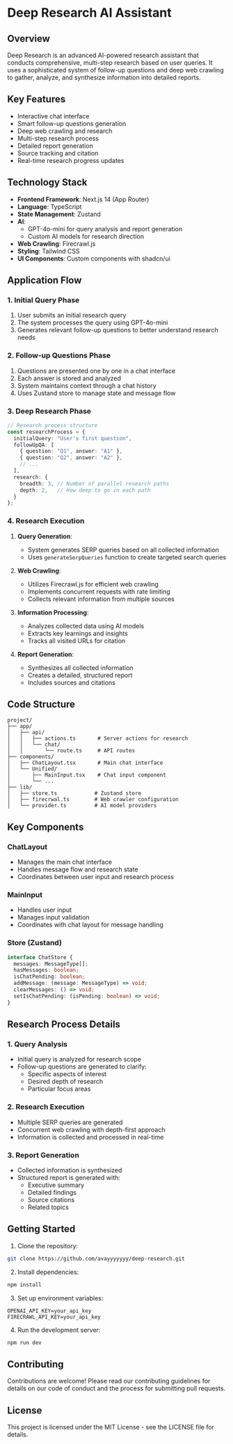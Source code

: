 # Deep Research AI Assistant

## Overview
Deep Research is an advanced AI-powered research assistant that conducts comprehensive, multi-step research based on user queries. It uses a sophisticated system of follow-up questions and deep web crawling to gather, analyze, and synthesize information into detailed reports.

## Key Features
- Interactive chat interface
- Smart follow-up questions generation
- Deep web crawling and research
- Multi-step research process
- Detailed report generation
- Source tracking and citation
- Real-time research progress updates

## Technology Stack
- **Frontend Framework**: Next.js 14 (App Router)
- **Language**: TypeScript
- **State Management**: Zustand
- **AI**:
  - GPT-4o-mini for query analysis and report generation
  - Custom AI models for research direction
- **Web Crawling**: Firecrawl.js
- **Styling**: Tailwind CSS
- **UI Components**: Custom components with shadcn/ui

## Application Flow

### 1. Initial Query Phase
1. User submits an initial research query
2. The system processes the query using GPT-4o-mini
3. Generates relevant follow-up questions to better understand research needs

### 2. Follow-up Questions Phase
1. Questions are presented one by one in a chat interface
2. Each answer is stored and analyzed
3. System maintains context through a chat history
4. Uses Zustand store to manage state and message flow

### 3. Deep Research Phase
```typescript
// Research process structure
const researchProcess = {
  initialQuery: "User's first question",
  followUpQA: [
    { question: "Q1", answer: "A1" },
    { question: "Q2", answer: "A2" },
    // ...
  ],
  research: {
    breadth: 3, // Number of parallel research paths
    depth: 2,   // How deep to go in each path
  }
};
```

### 4. Research Execution
1. **Query Generation**:
   - System generates SERP queries based on all collected information
   - Uses `generateSerpQueries` function to create targeted search queries

2. **Web Crawling**:
   - Utilizes Firecrawl.js for efficient web crawling
   - Implements concurrent requests with rate limiting
   - Collects relevant information from multiple sources

3. **Information Processing**:
   - Analyzes collected data using AI models
   - Extracts key learnings and insights
   - Tracks all visited URLs for citation

4. **Report Generation**:
   - Synthesizes all collected information
   - Creates a detailed, structured report
   - Includes sources and citations

## Code Structure

```
project/
├── app/
│   ├── api/
│   │   ├── actions.ts       # Server actions for research
│   │   └── chat/
│   │       └── route.ts     # API routes
├── components/
│   ├── ChatLayout.tsx       # Main chat interface
│   └── Unified/
│       ├── MainInput.tsx    # Chat input component
│       └── ...
├── lib/
│   ├── store.ts            # Zustand store
│   ├── firecrwal.ts        # Web crawler configuration
│   └── provider.ts         # AI model providers
```

## Key Components

### ChatLayout
- Manages the main chat interface
- Handles message flow and research state
- Coordinates between user input and research process

### MainInput
- Handles user input
- Manages input validation
- Coordinates with chat layout for message handling

### Store (Zustand)
```typescript
interface ChatStore {
  messages: MessageType[];
  hasMessages: boolean;
  isChatPending: boolean;
  addMessage: (message: MessageType) => void;
  clearMessages: () => void;
  setIsChatPending: (isPending: boolean) => void;
}
```

## Research Process Details

### 1. Query Analysis
- Initial query is analyzed for research scope
- Follow-up questions are generated to clarify:
  - Specific aspects of interest
  - Desired depth of research
  - Particular focus areas

### 2. Research Execution
- Multiple SERP queries are generated
- Concurrent web crawling with depth-first approach
- Information is collected and processed in real-time

### 3. Report Generation
- Collected information is synthesized
- Structured report is generated with:
  - Executive summary
  - Detailed findings
  - Source citations
  - Related topics

## Getting Started

1. Clone the repository:
```bash
git clone https://github.com/avayyyyyyy/deep-research.git
```

2. Install dependencies:
```bash
npm install
```

3. Set up environment variables:
```env
OPENAI_API_KEY=your_api_key
FIRECRAWL_API_KEY=your_api_key
```

4. Run the development server:
```bash
npm run dev
```

## Contributing
Contributions are welcome! Please read our contributing guidelines for details on our code of conduct and the process for submitting pull requests.

## License
This project is licensed under the MIT License - see the LICENSE file for details.

